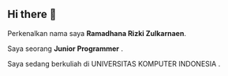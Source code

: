 ## Hi there 👋

Perkenalkan nama saya **Ramadhana Rizki Zulkarnaen**.<br>

Saya seorang **Junior Programmer** .<br>

Saya sedang berkuliah di UNIVERSITAS KOMPUTER INDONESIA .<br>


